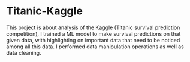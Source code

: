 # Titanic-Kaggle
This project is about analysis of the Kaggle (Titanic survival prediction competition), I trained a ML model to make survival predictions on that given data, with highlighting on important data that need to be noticed among all this data. I performed data manipulation operations as well as data cleaning.
